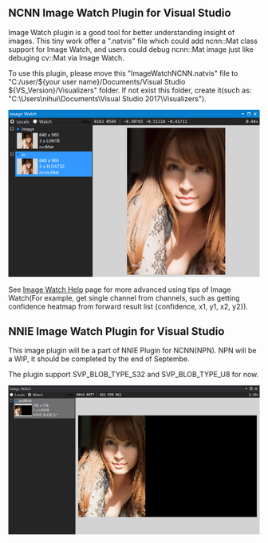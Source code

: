 ## NCNN Image Watch Plugin for Visual Studio
Image Watch plugin is a good tool for better understanding insight of images. This tiny work offer a ".natvis" file which could add ncnn::Mat class support for Image Watch, and users could debug ncnn::Mat image just like debuging cv::Mat via Image Watch.

To use this plugin, please move this "ImageWatchNCNN.natvis" file to "C:/user/${your user name}/Documents/Visual Studio ${VS_Version}/Visualizers" folder. If not exist this folder, create it(such as: "C:\Users\nihui\Documents\Visual Studio 2017\Visualizers"). 

![](https://github.com/Tencent/ncnn/blob/master/tools/plugin/ncnn_snapshot.png)

See [Image Watch Help](https://imagewatch.azurewebsites.net/ImageWatchHelp/ImageWatchHelp.htm) page for more advanced using tips of Image Watch(For example, get single channel from channels, such as getting confidence heatmap from forward result list {confidence, x1, y1, x2, y2}).

## NNIE Image Watch Plugin for Visual Studio
This image plugin will be a part of NNIE Plugin for NCNN(NPN). NPN will be a WIP, it should be completed by the end of Septembe.

The plugin support SVP_BLOB_TYPE_S32 and SVP_BLOB_TYPE_U8 for now.

![](https://github.com/Tencent/ncnn/blob/master/tools/plugin/nnie_snapshot.png)

